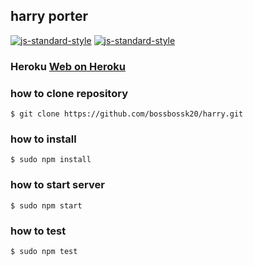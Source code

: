 ## harry porter
[![js-standard-style](https://cdn.rawgit.com/feross/standard/master/badge.svg)](https://github.com/feross/standard)
[![js-standard-style](https://img.shields.io/badge/code%20style-standard-brightgreen.svg)](http://standardjs.com/)

### Heroku   [Web on Heroku ](https://hidden-hollows-96098.herokuapp.com/)

### how to clone repository
```
$ git clone https://github.com/bossbossk20/harry.git
```

### how to install
```
$ sudo npm install
```
### how to start server
```
$ sudo npm start
```
### how to test
```
$ sudo npm test
```

